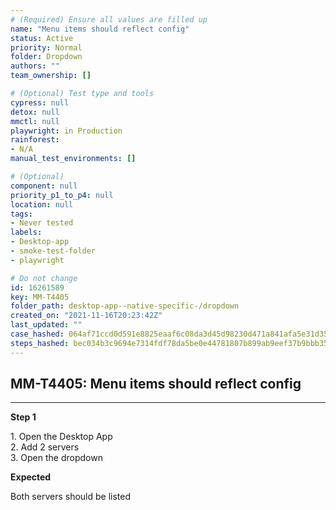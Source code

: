 ```yaml
---
# (Required) Ensure all values are filled up
name: "Menu items should reflect config"
status: Active
priority: Normal
folder: Dropdown
authors: ""
team_ownership: []

# (Optional) Test type and tools
cypress: null
detox: null
mmctl: null
playwright: in Production
rainforest: 
- N/A
manual_test_environments: []

# (Optional)
component: null
priority_p1_to_p4: null
location: null
tags: 
- Never tested
labels: 
- Desktop-app
- smoke-test-folder
- playwright

# Do not change
id: 16261589
key: MM-T4405
folder_path: desktop-app--native-specific-/dropdown
created_on: "2021-11-16T20:23:42Z"
last_updated: ""
case_hashed: 064af71ccd0d591e8825eaaf6c08da3d45d98230d471a841afa5e31d354b492761f068580dbe2acb8519211113c233a8
steps_hashed: bec034b3c9694e7314fdf78da5be0e44781807b899ab9eef37b9bbb35f1bddd7e0f401d5ba91415896315cb729c950f0
---
```


## MM-T4405: Menu items should reflect config

---

**Step 1**

1\. Open the Desktop App\
2\. Add 2 servers\
3\. Open the dropdown

**Expected**

Both servers should be listed
